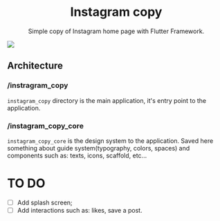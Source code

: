 <h1 align="center">Instagram copy</h1>
<p align="center">Simple copy of Instagram home page with Flutter Framework.</p>

<img src="https://user-images.githubusercontent.com/43169851/165714409-c175157b-a91f-43fb-9db0-a4d4f049a1c1.png" />

## Architecture 

### /instragram_copy

`instagram_copy` directory is the main application, it's entry point to the application.

### /instagram_copy_core

`instagram_copy_core` is the design system to the application. Saved here something about guide system(typography, colors, spaces) and components such as: texts, icons, scaffold, etc...

# TO DO
- [ ] Add splash screen;
- [ ] Add interactions such as: likes, save a post.
